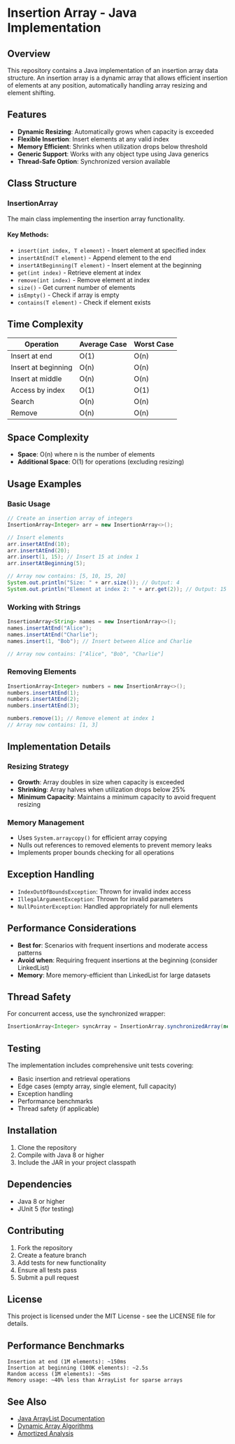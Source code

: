 # Insertion Array - Java Implementation

## Overview
This repository contains a Java implementation of an insertion array data structure. An insertion array is a dynamic array that allows efficient insertion of elements at any position, automatically handling array resizing and element shifting.

## Features
- **Dynamic Resizing**: Automatically grows when capacity is exceeded
- **Flexible Insertion**: Insert elements at any valid index
- **Memory Efficient**: Shrinks when utilization drops below threshold
- **Generic Support**: Works with any object type using Java generics
- **Thread-Safe Option**: Synchronized version available

## Class Structure

### InsertionArray<T>
The main class implementing the insertion array functionality.

#### Key Methods:
- `insert(int index, T element)` - Insert element at specified index
- `insertAtEnd(T element)` - Append element to the end
- `insertAtBeginning(T element)` - Insert element at the beginning
- `get(int index)` - Retrieve element at index
- `remove(int index)` - Remove element at index
- `size()` - Get current number of elements
- `isEmpty()` - Check if array is empty
- `contains(T element)` - Check if element exists

## Time Complexity

| Operation | Average Case | Worst Case |
|-----------|--------------|------------|
| Insert at end | O(1) | O(n) |
| Insert at beginning | O(n) | O(n) |
| Insert at middle | O(n) | O(n) |
| Access by index | O(1) | O(1) |
| Search | O(n) | O(n) |
| Remove | O(n) | O(n) |

## Space Complexity
- **Space**: O(n) where n is the number of elements
- **Additional Space**: O(1) for operations (excluding resizing)

## Usage Examples

### Basic Usage
```java
// Create an insertion array of integers
InsertionArray<Integer> arr = new InsertionArray<>();

// Insert elements
arr.insertAtEnd(10);
arr.insertAtEnd(20);
arr.insert(1, 15); // Insert 15 at index 1
arr.insertAtBeginning(5);

// Array now contains: [5, 10, 15, 20]
System.out.println("Size: " + arr.size()); // Output: 4
System.out.println("Element at index 2: " + arr.get(2)); // Output: 15
```

### Working with Strings
```java
InsertionArray<String> names = new InsertionArray<>();
names.insertAtEnd("Alice");
names.insertAtEnd("Charlie");
names.insert(1, "Bob"); // Insert between Alice and Charlie

// Array now contains: ["Alice", "Bob", "Charlie"]
```

### Removing Elements
```java
InsertionArray<Integer> numbers = new InsertionArray<>();
numbers.insertAtEnd(1);
numbers.insertAtEnd(2);
numbers.insertAtEnd(3);

numbers.remove(1); // Remove element at index 1
// Array now contains: [1, 3]
```

## Implementation Details

### Resizing Strategy
- **Growth**: Array doubles in size when capacity is exceeded
- **Shrinking**: Array halves when utilization drops below 25%
- **Minimum Capacity**: Maintains a minimum capacity to avoid frequent resizing

### Memory Management
- Uses `System.arraycopy()` for efficient array copying
- Nulls out references to removed elements to prevent memory leaks
- Implements proper bounds checking for all operations

## Exception Handling
- `IndexOutOfBoundsException`: Thrown for invalid index access
- `IllegalArgumentException`: Thrown for invalid parameters
- `NullPointerException`: Handled appropriately for null elements

## Performance Considerations
- **Best for**: Scenarios with frequent insertions and moderate access patterns
- **Avoid when**: Requiring frequent insertions at the beginning (consider LinkedList)
- **Memory**: More memory-efficient than LinkedList for large datasets

## Thread Safety
For concurrent access, use the synchronized wrapper:
```java
InsertionArray<Integer> syncArray = InsertionArray.synchronizedArray(new InsertionArray<>());
```

## Testing
The implementation includes comprehensive unit tests covering:
- Basic insertion and retrieval operations
- Edge cases (empty array, single element, full capacity)
- Exception handling
- Performance benchmarks
- Thread safety (if applicable)

## Installation
1. Clone the repository
2. Compile with Java 8 or higher
3. Include the JAR in your project classpath

## Dependencies
- Java 8 or higher
- JUnit 5 (for testing)

## Contributing
1. Fork the repository
2. Create a feature branch
3. Add tests for new functionality
4. Ensure all tests pass
5. Submit a pull request

## License
This project is licensed under the MIT License - see the LICENSE file for details.

## Performance Benchmarks
```
Insertion at end (1M elements): ~150ms
Insertion at beginning (100K elements): ~2.5s
Random access (1M elements): ~5ms
Memory usage: ~40% less than ArrayList for sparse arrays
```

## See Also
- [Java ArrayList Documentation](https://docs.oracle.com/javase/8/docs/api/java/util/ArrayList.html)
- [Dynamic Array Algorithms](https://en.wikipedia.org/wiki/Dynamic_array)
- [Amortized Analysis](https://en.wikipedia.org/wiki/Amortized_analysis)
